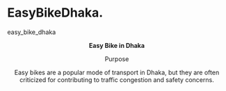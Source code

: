 # EasyBikeDhaka.
easy_bike_dhaka

 <!DOCTYPE html>
 <html lang="en">
 <head>
    <meta charset="UTF-8">
    <meta name="viewport" content="width=device-width, initial-scale=1.0">
  </head>
 <body>
    <center>
        <strong>Easy Bike in Dhaka</strong>
        <p>Purpose</p>
        <p>Easy bikes are a popular mode of transport in Dhaka, but they are often criticized for contributing to traffic congestion and safety concerns.
        </p>
    </center>
 </body>
 </html>
